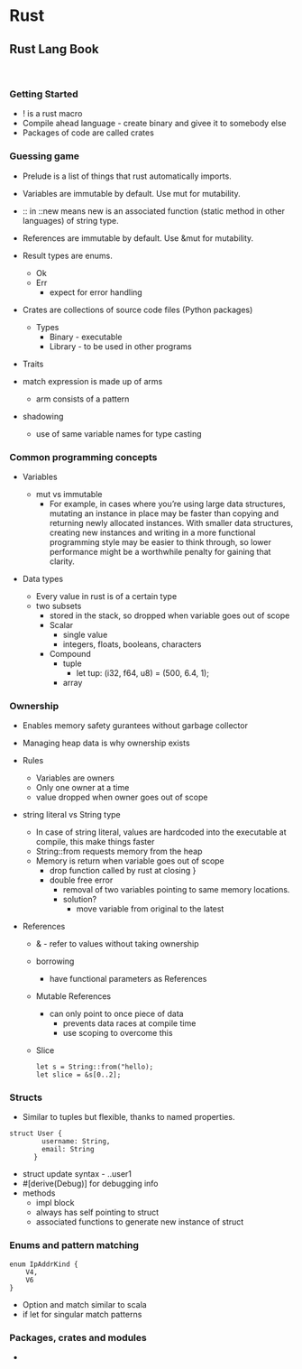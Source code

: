 # Rust

## Rust Lang Book
<br/>

### Getting Started

- ! is a rust macro
- Compile ahead language - create binary and givee it to somebody else
- Packages of code are called crates

### Guessing game

- Prelude is a list of things that rust automatically imports.
- Variables are immutable by default. Use mut for mutability.
- :: in ::new means new is an associated function (static method in other languages) of string type.
- References are immutable by default. Use &mut for mutability.
- Result types are enums.
    - Ok
    - Err
        - expect for error handling

- Crates are collections of source code files (Python packages)
    - Types
        - Binary - executable
        - Library - to be used in other programs

- Traits
- match expression is made up of arms
    - arm consists of a pattern
- shadowing
    - use of same variable names for type casting


### Common programming concepts

- Variables
    - mut vs immutable
        - For example, in cases where you’re using large data structures, mutating an instance in place may be faster than copying and returning newly allocated instances. With smaller data structures, creating new instances and writing in a more functional programming style may be easier to think through, so lower performance might be a worthwhile penalty for gaining that clarity.

- Data types
    - Every value in rust is of a certain type
    - two subsets
        - stored in the stack, so dropped when variable goes out of scope
        - Scalar
            - single value
            - integers, floats, booleans, characters
        - Compound
            - tuple
                - let tup: (i32, f64, u8) = (500, 6.4, 1);
            - array

### Ownership

- Enables memory safety gurantees without garbage collector
- Managing heap data is why ownership exists
- Rules
    - Variables are owners 
    - Only one owner at a time 
    - value dropped when owner goes out of scope

- string literal vs String type
    - In case of string literal, values are hardcoded into the executable at compile, this make things faster
    - String::from requests memory from the heap
    - Memory is return when variable goes out of scope
        - drop function called by rust at closing }
        - double free error 
            - removal of two variables pointing to same memory locations.
            - solution?
                - move variable from original to the latest

- References
    - & - refer to values without taking ownership
    - borrowing
        - have functional parameters as References
    - Mutable References        
        - can only point to once piece of data
            - prevents data races at compile time
            - use scoping to overcome this
    - Slice 
  
        ``` 
        let s = String::from("hello); 
        let slice = &s[0..2];
        ```


### Structs 

- Similar to tuples but flexible, thanks to named properties.
  
``` 
struct User {
        username: String,
        email: String
      }
```

- struct update syntax - ..user1
- #[derive(Debug)] for debugging info
- methods
    - impl block
    - always has self pointing to struct
    - associated functions to generate new instance of struct


### Enums and pattern matching

```
enum IpAddrKind {
    V4,
    V6
}

```

- Option and match similar to scala
- if let for singular match patterns


### Packages, crates and modules

- 
         